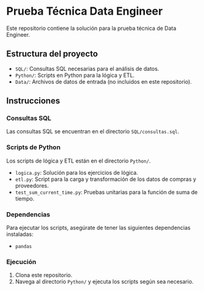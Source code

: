 # Prueba Técnica Data Engineer

Este repositorio contiene la solución para la prueba técnica de Data Engineer.

## Estructura del proyecto

- `SQL/`: Consultas SQL necesarias para el análisis de datos.
- `Python/`: Scripts en Python para la lógica y ETL.
- `Data/`: Archivos de datos de entrada (no incluidos en este repositorio).

## Instrucciones

### Consultas SQL
Las consultas SQL se encuentran en el directorio `SQL/consultas.sql`.

### Scripts de Python
Los scripts de lógica y ETL están en el directorio `Python/`.

- `logica.py`: Solución para los ejercicios de lógica.
- `etl.py`: Script para la carga y transformación de los datos de compras y proveedores.
- `test_sum_current_time.py`: Pruebas unitarias para la función de suma de tiempo.

### Dependencias
Para ejecutar los scripts, asegúrate de tener las siguientes dependencias instaladas:
- `pandas`

### Ejecución
1. Clona este repositorio.
2. Navega al directorio `Python/` y ejecuta los scripts según sea necesario.

